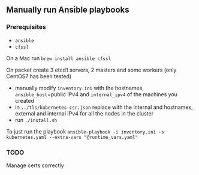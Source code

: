 ## Manually run Ansible playbooks
### Prerequisites
* `ansible`
* `cfssl`

On a Mac run `brew install ansible cfssl`

On packet create 3 etcd1 servers, 2 masters and some workers (only CentOS7 has been tested)
* manually modify `inventory.ini` with the hostnames, `ansible_host`=public IPv4 and `internal_ipv4` of the machines you created
* in `../tls/kubernetes-csr.json` replace with the internal and hostnames, external and internal IPv4 for all the nodes in the cluster
* run `./install.sh`

To just run the playbook
`ansible-playbook -i inventory.ini -s kubernetes.yaml --extra-vars "@runtime_vars.yaml"`

### TODO
Manage certs correctly
